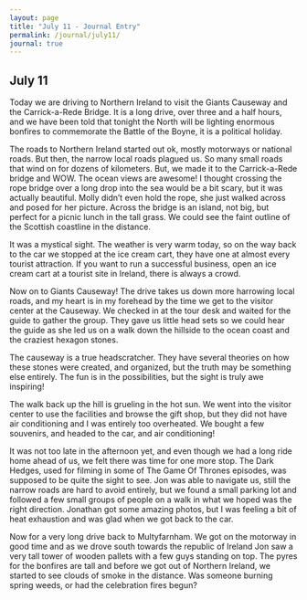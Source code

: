 ```yaml
---
layout: page
title: "July 11 - Journal Entry"
permalink: /journal/july11/
journal: true
---
```


## July 11

Today we are driving to Northern Ireland to visit the Giants Causeway and the Carrick-a-Rede Bridge. It is a long drive, over three and a half hours, and we have been told that tonight the North will be lighting enormous bonfires to commemorate the Battle of the Boyne, it is a political holiday.  

The roads to Northern Ireland started out ok, mostly motorways or national roads. But then, the narrow local roads plagued us. So many small roads that wind on for dozens of kilometers. But, we made it to the Carrick-a-Rede bridge and WOW. The ocean views are awesome! I thought crossing the rope bridge over a long drop into the sea would be a bit scary, but it was actually beautiful. Molly didn’t even hold the rope, she just walked across and posed for her picture. Across the bridge is an island, not big, but perfect for a picnic lunch in the tall grass. We could see the faint outline of the Scottish coastline in the distance. 

It was a mystical sight. The weather is very warm today, so on the way back to the car we stopped at the ice cream cart, they have one at almost every tourist attraction. If you want to run a successful business, open an ice cream cart at a tourist site in Ireland, there is always a crowd. 

Now on to Giants Causeway! The drive takes us down more harrowing local roads, and my heart is in my forehead by the time we get to the visitor center at the Causeway. We checked in at the tour desk and waited for the guide to gather the group. They gave us little head sets so we could hear the guide as she led us on a walk down the hillside to the ocean coast and the craziest hexagon stones. 

The causeway is a true headscratcher. They have several theories on how these stones were created, and organized, but the truth may be something else entirely. The fun is in the possibilities, but the sight is truly awe inspiring! 

The walk back up the hill is grueling in the hot sun. We went into the visitor center to use the facilities and browse the gift shop, but they did not have air conditioning and I was entirely too overheated.  We bought a few souvenirs, and headed to the car, and air conditioning! 

It was not too late in the afternoon yet, and even though we had a long ride home ahead of us, we felt there was time for one more stop. The Dark Hedges, used for filming in some of The Game Of Thrones episodes, was supposed to be quite the sight to see. Jon was able to navigate us, still the narrow roads are hard to avoid entirely, but we found a small parking lot and followed a few small groups of people on a walk in what we hoped was the right direction. Jonathan got some amazing photos, but I was feeling a bit of heat exhaustion and was glad when we got back to the car. 

Now for a very long drive back to Multyfarnham. We got on the motorway in good time and as we drove south towards the republic of Ireland Jon saw a very tall tower of wooden pallets with a few guys standing on top. The pyres for the bonfires are tall and before we got out of Northern Ireland, we started to see clouds of smoke in the distance. Was someone burning spring weeds, or had the celebration fires begun?
